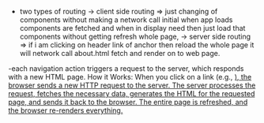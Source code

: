 - two types of routing
-> client side routing => just changing of components without making a network call initial when app loads components are fetched and when in display need then just load that components without getting refresh whole page,
-> server side routing => if i am clicking on header link of anchor then reload the whole page it will network call about.html fetch and render on to web page.

-each navigation action triggers a request to the server, which responds with a new HTML page.
How it Works:
When you click on a link (e.g., <a href="about.html">), the browser sends a new HTTP request to the server.
The server processes the request, fetches the necessary data, generates the HTML for the requested page, and sends it back to the browser.
The entire page is refreshed, and the browser re-renders everything.